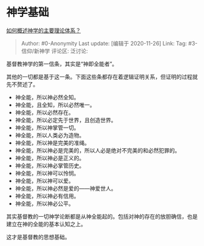 # 神学基础
[如何概述神学的主要理论体系？](https://www.zhihu.com/question/22824645/answer/1593464642)

> Author: #0-Anonymity
> Last update: [编辑于 2020-11-26]
> Link:
> Tag: #3-信仰/新神学
> 评论区:
> 泛讨论:

基督教神学的第一信条，其实是“神即全能者”。

其他的一切都是基于这一条。下面这些条都存在着逻辑证明关系，但证明的过程就先不赘述了。

-   神全能，所以神必然全知。
-   神全能，且全知，所以必然唯一。
-   神全能，所以必然存在。
-   神全能，所以必定先于世界，且创造世界。
-   神全能，所以神掌管一切。
-   神全能，所以人类必为造物。
-   神全能，所以神是完美的准绳。
-   神全能，所以神必是完美的，所以人必是绝对不完美的和必然犯罪的。
-   神全能，所以神必是正义的。
-   神全能，所以神必掌管历史。
-   神全能，所以神可以怜悯。
-   神全能，所以神可以爱。
-   神全能，所以神必然是爱的——神爱世人。
-   神全能，所以神必有信用。
-   神全能，所以神必公平。

其实基督教的一切神学论断都是从神全能起的。包括对神的存在的放胆确信，也是建立在神的全能的基本认知之上。

这才是基督教的思想基础。
